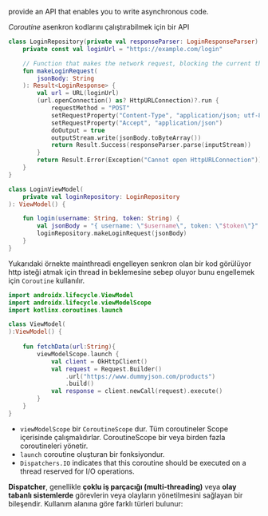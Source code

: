 provide an API that enables you to write asynchronous code.

*Coroutine* asenkron kodlarını çalıştırabilmek için bir API


```kotlin
class LoginRepository(private val responseParser: LoginResponseParser) {
    private const val loginUrl = "https://example.com/login"

    // Function that makes the network request, blocking the current thread
    fun makeLoginRequest(
        jsonBody: String
    ): Result<LoginResponse> {
        val url = URL(loginUrl)
        (url.openConnection() as? HttpURLConnection)?.run {
            requestMethod = "POST"
            setRequestProperty("Content-Type", "application/json; utf-8")
            setRequestProperty("Accept", "application/json")
            doOutput = true
            outputStream.write(jsonBody.toByteArray())
            return Result.Success(responseParser.parse(inputStream))
        }
        return Result.Error(Exception("Cannot open HttpURLConnection"))
    }
}
```



```kotlin
class LoginViewModel(
    private val loginRepository: LoginRepository
): ViewModel() {

    fun login(username: String, token: String) {
        val jsonBody = "{ username: \"$username\", token: \"$token\"}"
        loginRepository.makeLoginRequest(jsonBody)
    }
}
```

Yukarıdaki örnekte mainthreadi engelleyen senkron olan bir kod görülüyor http isteği atmak için thread in beklemesine sebep oluyor bunu engellemek için `Coroutine` kullanılır.

```kotlin
import androidx.lifecycle.ViewModel 
import androidx.lifecycle.viewModelScope 
import kotlinx.coroutines.launch

class ViewModel(  
):ViewModel() {  
  
    fun fetchData(url:String){  
        viewModelScope.launch {  
            val client = OkHttpClient()  
            val request = Request.Builder()  
                .url("https://www.dummyjson.com/products")  
                .build()  
            val response = client.newCall(request).execute()  
        }  
    }  
}
```

- `viewModelScope` bir `CoroutineScope` dur. Tüm coroutineler Scope içerisinde çalışmalıdırlar. CoroutineScope bir veya birden fazla coroutineleri yönetir.
- `launch` coroutine oluşturan bir fonksiyondur.
- `Dispatchers.IO` indicates that this coroutine should be executed on a thread reserved for I/O operations.

**Dispatcher**, genellikle **çoklu iş parçacığı (multi-threading)** veya **olay tabanlı sistemlerde** görevlerin veya olayların yönetilmesini sağlayan bir bileşendir. Kullanım alanına göre farklı türleri bulunur:
